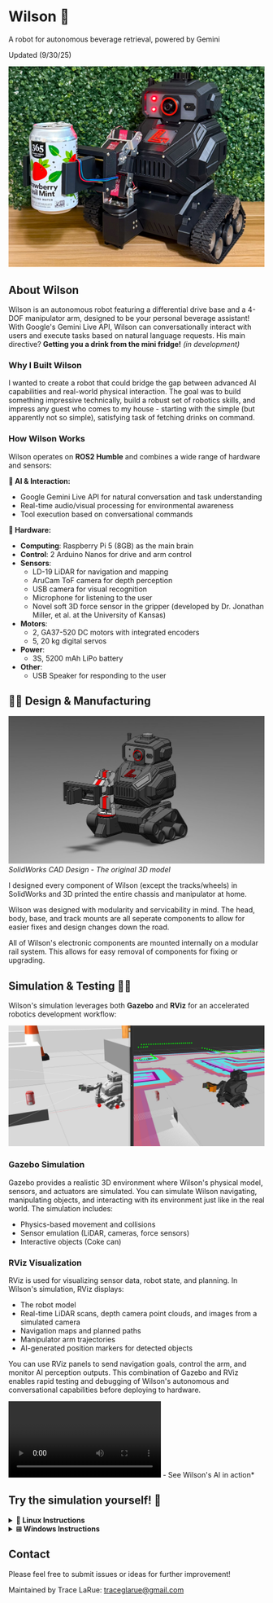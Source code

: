 # Wilson 🤖
A robot for autonomous beverage retrieval, powered by Gemini

Updated (9/30/25)

![Wilson Robot](pictures/wilson.jpg)

## About Wilson

Wilson is an autonomous robot featuring a differential drive base and a 4-DOF manipulator arm, designed to be your personal beverage assistant! With Google's Gemini Live API, Wilson can conversationally interact with users and execute tasks based on natural language requests. His main directive? **Getting you a drink from the mini fridge!** *(in development)*

### Why I Built Wilson

I wanted to create a robot that could bridge the gap between advanced AI capabilities and real-world physical interaction. The goal was to build something impressive technically, build a robust set of robotics skills, and impress any guest who comes to my house - starting with the simple (but apparently not so simple), satisfying task of fetching drinks on command.

### How Wilson Works

Wilson operates on **ROS2 Humble** and combines a wide range of hardware and sensors:

**🧠 AI & Interaction:**
- Google Gemini Live API for natural conversation and task understanding
- Real-time audio/visual processing for environmental awareness
- Tool execution based on conversational commands

**🔧 Hardware:**
- **Computing**: Raspberry Pi 5 (8GB) as the main brain
- **Control**: 2 Arduino Nanos for drive and arm control
- **Sensors**: 
  - LD-19 LiDAR for navigation and mapping
  - AruCam ToF camera for depth perception  
  - USB camera for visual recognition
  - Microphone for listening to the user
  - Novel soft 3D force sensor in the gripper (developed by Dr. Jonathan Miller, et al. at the University of Kansas)
- **Motors**:
  - 2, GA37-520 DC motors with integrated encoders
  - 5, 20 kg digital servos
- **Power**:
  - 3S, 5200 mAh LiPo battery
- **Other**:
  - USB Speaker for responding to the user

## 🦾🔨 Design & Manufacturing

![SolidWorks CAD Design](pictures/wilson_solidworks.JPG)
*SolidWorks CAD Design - The original 3D model*

I designed every component of Wilson (except the tracks/wheels) in SolidWorks and 3D printed the entire chassis and manipulator at home.

Wilson was designed with modularity and servicability in mind. The head, body, base, and track mounts are all seperate components to allow for easier fixes and design changes down the road. 

All of Wilson's electronic components are mounted internally on a modular rail system. This allows for easy removal of components for fixing or upgrading.

## Simulation & Testing 👨‍💻
Wilson's simulation leverages both **Gazebo** and **RViz** for an accelerated robotics development workflow:

![Gazebo wimulation with Rviz live data visualization](pictures/gazebo_and_rviz.JPG)

### Gazebo Simulation

Gazebo provides a realistic 3D environment where Wilson's physical model, sensors, and actuators are simulated. You can simulate Wilson navigating, manipulating objects, and interacting with its environment just like in the real world. The simulation includes:

- Physics-based movement and collisions
- Sensor emulation (LiDAR, cameras, force sensors)
- Interactive objects (Coke can)


### RViz Visualization

RViz is used for visualizing sensor data, robot state, and planning. In Wilson's simulation, RViz displays:

- The robot model
- Real-time LiDAR scans, depth camera point clouds, and images from a simulated camera
- Navigation maps and planned paths
- Manipulator arm trajectories
- AI-generated position markers for detected objects

You can use RViz panels to send navigation goals, control the arm, and monitor AI perception outputs. This combination of Gazebo and RViz enables rapid testing and debugging of Wilson's autonomous and conversational capabilities before deploying to hardware.

![AI controlled navigation demo](pictures/Gemini_demo_video.mp4) - See Wilson's AI in action*

## Try the simulation yourself! 🐳

<details>
<summary><strong>🐧 Linux Instructions</strong></summary>

Follow these steps to set up Docker and run Wilson's simulation:
(Tested on Ubuntu 22.04, latest Docker)
### Prerequisites Setup

**⚠️ Important:** You will need root or sudo access to complete these steps.

1. **Update system packages and install prerequisites:**
   ```bash
   sudo apt update
   sudo apt install -y git curl
   ```

2. **Clone Wilson repository:**
   ```bash
   git clone https://github.com/tracelarue/wilson.git
   cd wilson
   ```

3. **Create API key file** (for AI voice/text commands):
   Create a `.env` file in the wilson directory with your Google API key:
   ```bash
   echo "GOOGLE_API_KEY=your_api_key_here" > .env
   ```
   Replace `your_api_key_here` with your actual Google Gemini API key from [Google AI Studio](https://aistudio.google.com). Without this file, Wilson will work but won't have AI-powered voice commands and object recognition capabilities.

4. **Install Docker:**
   ```bash
   curl -fsSL https://get.docker.com -o get-docker.sh
   sudo sh get-docker.sh
   ```

5. **Configure Docker permissions (Optional):**
   If you don't want to use `sudo` with docker commands:
   ```bash
   sudo groupadd docker
   sudo usermod -aG docker $USER
   reboot
   ```
   **Note:** We'll use `sudo` for simplicity in the following steps.

6. **Check Docker service:**
    ```bash
    systemctl is-enabled docker
    ```
    If the output is not `enabled`, start and enable Docker with:
    ```bash
    sudo systemctl start docker
    sudo systemctl enable docker
    ```

7. **Configure X11 forwarding for GUI applications:**
   ```bash
   echo "xhost +" >> ~/.bashrc
   echo "xhost +local:docker" >> ~/.bashrc
   ```

### Running Wilson Simulation
Run these commands with `sudo` privileges:

1. **Pull the ROS 2 base image (~3-5 min):**
   ```bash
   sudo docker image pull osrf/ros:humble-desktop-full
   ```

2. **Build Wilson's Docker image (~3-5 min)** (must be run from the wilson directory):
   ```bash
   sudo docker build -t wilson_image .
   ```

3. **Run the Wilson container:** (must be run from the wilson directory):
   ```bash
   sudo docker run -it --user ros --network=host --ipc=host \
     -v $PWD:/wilson \
     -v /tmp/.X11-unix:/tmp/.X11-unix:rw \
     --env=DISPLAY=:0 \
     --env=QT_X11_NO_MITSHM=1 \
     -v /dev:/dev \
     --privileged \
     --name wilson \
     wilson_image
   ```


### Starting the Simulation

Once inside the container, start Wilson's simulation with:

```bash
colcon build --symlink-install && \
source install/setup.bash && \
ros2 launch wilson wilson_sim.launch.py
```

### Controlling Wilson 🎮

After the simulation launches, you have multiple ways to control Wilson:

- **RViz Panels**: Use the Nav2 and MoveIt panels in RViz for navigation and manipulation
- **Teleop Keyboard**: Control Wilson directly with keyboard inputs
- **AI Voice/Text Commands**: Talk or type to Gemini for natural language control

#### AI Commands Examples:
- "Go to the kitchen"
- "Go to the living room" 
- "Go to the mini fridge"
- "What do you see?"
- "Find the 3D position of [object]" - This will display a marker in RViz showing the detected object's location

Wilson combines autonomous navigation, manipulation, and AI-powered interaction to create an intelligent robotic assistant!

### Container Management

**Execute commands in a running container:**
If Wilson is already running in a container, you can access it with:
```bash
sudo docker exec -it wilson /bin/bash
```

<details>
<summary><strong>🐳 Common Docker Commands</strong></summary>

Here are some useful Docker commands for managing Wilson:

```bash
# List all containers (running and stopped)
sudo docker ps -a

# Stop the Wilson container
sudo docker stop wilson

# Start an existing Wilson container
sudo docker start wilson

# Remove the Wilson container
sudo docker rm wilson

# Remove the Wilson image
sudo docker rmi wilson_image

# View container logs
sudo docker logs wilson

# View real-time logs
sudo docker logs -f wilson
```

</details>

</details>

<details>
<summary><strong>⊞ Windows Instructions</strong></summary>

Windows support is coming soon! 🚧

I'm working on comprehensive Windows setup instructions with Docker Desktop. Check back soon for the complete Windows simulation guide.

</details>

## Contact

Please feel free to submit issues or ideas for further improvement! 

Maintained by Trace LaRue:
traceglarue@gmail.com